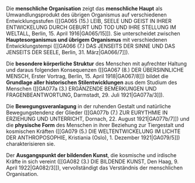 
Die **menschliche Organisation** zeigt das **menschliche Haupt** als Umwandlungsprodukt des übrigen Organismus auf verschiedenen Entwicklungsstufen ([[GA065 (15.) LEIB, SEELE UND GEIST IN IHRER ENTWICKELUNG DURCH GEBURT UND TOD UND IHRE STELLUNG IM WELTALL, Berlin, 15. April 1916|GA065/15]]). Sie unterscheidet zwischen **Hauptesorganismus und übrigem Organismus** mit verschiedenen Entwicklungstempi ([[GA066 (7.) DAS JENSEITS DER SINNE UND DAS JENSEITS DER SEELE, Berlin, 31. März|GA066/7]]).

Die **besondere körperliche Struktur** des Menschen mit aufrechter Haltung und daraus folgenden Konsequenzen ([[GA067 (8.) DER ÜBERSINNLICHE MENSCH, Erster Vortrag, Berlin, 15. April 1918|GA067/8]]) bildet die **Grundlage aller historischen Stilentwicklungen** aus dem Studium des Menschen ([[GA077a (3.) ERGÄNZENDE BEMERKUNGEN UND FRAGENBEANTWORTUNG, Darmstadt, 29. Juli 1921|GA077a/3]]).

Die **Bewegungsveranlagung** in der ruhenden Gestalt und natürliche Bewegungstendenz der Glieder ([[GA077b (7.) ZUR EURYTHMIE IN ERZIEHUNG UND UNTERRICHT, Dornach, 22. August 1921|GA077b/7]]) und die **physische Form** des Menschen in ihrer Beziehung zur Tiergestalt und kosmischen Kräften ([[GA079 (5.) DIE WELTENTWICKELUNG IM LICHTE DER ANTHROPOSOPHIE, Kristiania (Oslo), 1. Dezember 1921|GA079/5]]) charakterisieren sie.

Der **Ausgangspunkt der bildenden Kunst**, die kosmische und irdische Kräfte in sich vereint ([[GA082 (3.) DIE BILDENDE KUNST, Den Haag, 9. April 1922|GA082/3]]), vervollständigt das Verständnis der menschlichen Organisation.
